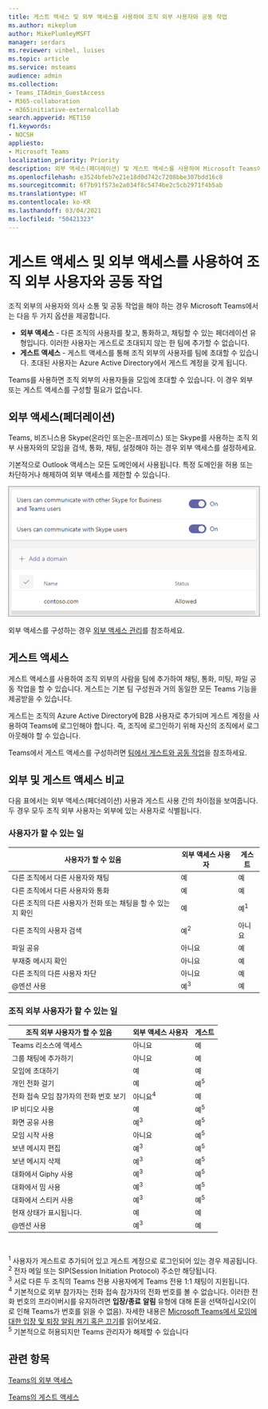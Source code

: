 ```yaml
---
title: 게스트 액세스 및 외부 액세스를 사용하여 조직 외부 사용자와 공동 작업
ms.author: mikeplum
author: MikePlumleyMSFT
manager: serdars
ms.reviewer: vinbel, luises
ms.topic: article
ms.service: msteams
audience: admin
ms.collection:
- Teams_ITAdmin_GuestAccess
- M365-collaboration
- m365initiative-externalcollab
search.appverid: MET150
f1.keywords:
- NOCSH
appliesto:
- Microsoft Teams
localization_priority: Priority
description: 외부 액세스(페더레이션) 및 게스트 액세스를 사용하여 Microsoft Teams에서 외부 조직의 사용자와 통화, 채팅, 검색 및 추가하는 방법을 알아봅니다.
ms.openlocfilehash: e3524bfeb7e21e18d0d742c7208bbe307bdd16c8
ms.sourcegitcommit: 6f7b91f573e2a034f8c5474be2c5cb2971f4b5ab
ms.translationtype: HT
ms.contentlocale: ko-KR
ms.lasthandoff: 03/04/2021
ms.locfileid: "50421323"
---
```

# <a name="use-guest-access-and-external-access-to-collaborate-with-people-outside-your-organization"></a>게스트 액세스 및 외부 액세스를 사용하여 조직 외부 사용자와 공동 작업

조직 외부의 사용자와 의사 소통 및 공동 작업을 해야 하는 경우 Microsoft Teams에서는 다음 두 가지 옵션을 제공합니다.

- **외부 액세스** - 다른 조직의 사용자를 찾고, 통화하고, 채팅할 수 있는 페더레이션 유형입니다. 이러한 사용자는 게스트로 초대되지 않는 한 팀에 추가할 수 없습니다.
- **게스트 액세스** - 게스트 액세스를 통해 조직 외부의 사용자를 팀에 초대할 수 있습니다. 초대된 사용자는 Azure Active Directory에서 게스트 계정을 갖게 됩니다.

Teams를 사용하면 조직 외부의 사용자들을 모임에 초대할 수 있습니다. 이 경우 외부 또는 게스트 액세스를 구성할 필요가 없습니다.

## <a name="external-access-federation"></a>외부 액세스(페더레이션)

Teams, 비즈니스용 Skype(온라인 또는온-프레미스) 또는 Skype를 사용하는 조직 외부 사용자와의 모임을 검색, 통화, 채팅, 설정해야 하는 경우 외부 액세스를 설정하세요. 

기본적으로 Outlook 액세스는 모든 도메인에서 사용됩니다. 특정 도메인을 허용 또는 차단하거나 해제하여 외부 액세스를 제한할 수 있습니다.

![외부 액세스 설정 스크린샷](media/external-access-federation-settings.png)

외부 액세스를 구성하는 경우 [외부 액세스 관리](manage-external-access.md)를 참조하세요. 

## <a name="guest-access"></a>게스트 액세스

게스트 액세스를 사용하여 조직 외부의 사람을 팀에 추가하여 채팅, 통화, 미팅, 파일 공동 작업을 할 수 있습니다. 게스트는 기본 팀 구성원과 거의 동일한 모든 Teams 기능을 제공받을 수 있습니다.

게스트는 조직의 Azure Active Directory에 B2B 사용자로 추가되며 게스트 계정을 사용하여 Teams에 로그인해야 합니다. 즉, 조직에 로그인하기 위해 자신의 조직에서 로그아웃해야 할 수 있습니다.

Teams에서 게스트 액세스를 구성하려면 [팀에서 게스트와 공동 작업](https://docs.microsoft.com/microsoft-365/solutions/collaborate-as-team)을 참조하세요.

## <a name="compare-external-and-guest-access"></a>외부 및 게스트 액세스 비교

다음 표에서는 외부 액세스(페더레이션) 사용과 게스트 사용 간의 차이점을 보여줍니다. 두 경우 모두 조직 외부 사용자는 외부에 있는 사용자로 식별됩니다.

### <a name="things-your-users-can-do"></a>사용자가 할 수 있는 일

| 사용자가 할 수 있음 | 외부 액세스 사용자 | 게스트 |
|---------|-----------------------|--------------------|
| 다른 조직에서 다른 사용자와 채팅 | 예 | 예 |
| 다른 조직에서 다른 사용자와 통화 | 예 | 예 |
| 다른 조직의 다른 사용자가 전화 또는 채팅을 할 수 있는지 확인 | 예 | 예<sup>1</sup> |
| 다른 조직의 사용자 검색 | 예<sup>2</sup> | 아니요 |
| 파일 공유 | 아니요 | 예 |
| 부재중 메시지 확인 | 아니요 | 예 |
| 다른 조직의 다른 사용자 차단 | 아니요 | 예 |
| @멘션 사용 | 예<sup>3</sup> | 예 |

### <a name="things-people-outside-your-organization-can-do"></a>조직 외부 사용자가 할 수 있는 일

| 조직 외부 사용자가 할 수 있음 | 외부 액세스 사용자 | 게스트 |
|---------|-----------------------|--------------------|
| Teams 리소스에 액세스 | 아니요 | 예 |
| 그룹 채팅에 추가하기 | 아니요 | 예 |
| 모임에 초대하기 | 예 | 예 |
| 개인 전화 걸기 | 예 | 예<sup>5</sup> |
| 전화 접속 모임 참가자의 전화 번호 보기 | 아니요<sup>4</sup> | 예 |
| IP 비디오 사용 | 예 | 예<sup>5</sup> |
| 화면 공유 사용 | 예<sup>3</sup> | 예<sup>5</sup> |
| 모임 시작 사용 | 아니요 | 예<sup>5</sup> |
| 보낸 메시지 편집 | 예<sup>3</sup> | 예<sup>5</sup> |
| 보낸 메시지 삭제 | 예<sup>3</sup> | 예<sup>5</sup> |
| 대화에서 Giphy 사용 | 예<sup>3</sup> | 예<sup>5</sup> |
| 대화에서 밈 사용 | 예<sup>3</sup> | 예<sup>5</sup> |
| 대화에서 스티커 사용 | 예<sup>3</sup> | 예<sup>5</sup> |
| 현재 상태가 표시됩니다. | 예 | 예 |
| @멘션 사용 | 예<sup>3</sup> | 예 |

<br>

<sup>1</sup> 사용자가 게스트로 추가되어 있고 게스트 계정으로 로그인되어 있는 경우 제공됩니다.<br>
<sup>2</sup> 전자 메일 또는 SIP(Session Initiation Protocol) 주소만 해당됩니다.<br>
<sup>3</sup> 서로 다른 두 조직의 Teams 전용 사용자에게 Teams 전용 1:1 채팅이 지원됩니다. <br>
<sup>4</sup> 기본적으로 외부 참가자는 전화 접속 참가자의 전화 번호를 볼 수 없습니다. 이러한 전화 번호의 프라이버시를 유지하려면 **입장/종료** **알림** 유형에 대해 톤을 선택하십시오(이로 인해 Teams가 번호를 읽을 수 없음). 자세한 내용은 [Microsoft Teams에서 모임에 대한 입장 및 퇴장 알림 켜기 혹은 끄기](turn-on-or-off-entry-and-exit-announcements-for-meetings-in-teams.md)를 읽어보세요. <br>
<sup>5</sup> 기본적으로 허용되지만 Teams 관리자가 해제할 수 있습니다

## <a name="related-topics"></a>관련 항목

[Teams의 외부 액세스](manage-external-access.md)

[Teams의 게스트 액세스](guest-access.md)

